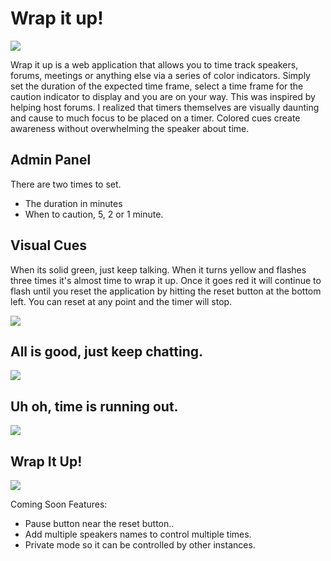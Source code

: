 # Wrap it up!

<img src="https://i.imgsafe.org/d1/d193b8503d.png">

Wrap it up is a web application that allows you to time track speakers, forums, meetings or anything else via a series of color indicators. Simply set the duration of the expected time frame, select a time frame for the caution indicator to display and you are on your way. This was inspired by helping host forums. I realized that timers themselves are visually daunting and cause to much focus to be placed on a timer. Colored cues create awareness without overwhelming the speaker about time.

## Admin Panel
There are two times to set.
- The duration in minutes
- When to caution, 5, 2 or 1 minute.

## Visual Cues
When its solid green, just keep talking. When it turns yellow and flashes three times it's almost time to wrap it up. Once it goes red it will continue to flash until you reset the application by hitting the reset button at the bottom left.  You can reset at any point and the timer will stop.

<img src="https://i.imgsafe.org/d1/d190daa110.png">

## All is good, just keep chatting.
<img src="https://i.imgsafe.org/d1/d191b50901.png">

## Uh oh, time is running out.
<img src="https://i.imgsafe.org/d1/d1a930bdc0.png">

## Wrap It Up!
<img src="https://i.imgsafe.org/d1/d1a95dc70b.png">

Coming Soon Features:
- Pause button near the reset button..
- Add multiple speakers names to control multiple times.
- Private mode so it can be controlled by other instances.